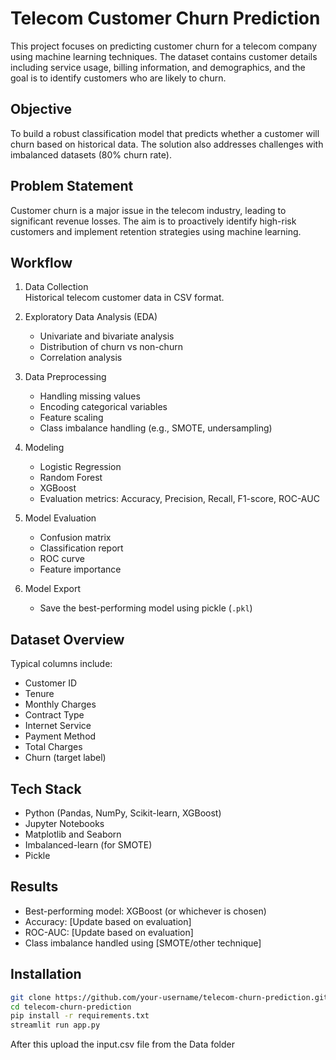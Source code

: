 # Telecom Customer Churn Prediction

This project focuses on predicting customer churn for a telecom company using machine learning techniques. The dataset contains customer details including service usage, billing information, and demographics, and the goal is to identify customers who are likely to churn.

## Objective

To build a robust classification model that predicts whether a customer will churn based on historical data. The solution also addresses challenges with imbalanced datasets (80% churn rate).

## Problem Statement

Customer churn is a major issue in the telecom industry, leading to significant revenue losses. The aim is to proactively identify high-risk customers and implement retention strategies using machine learning.

## Workflow

1. Data Collection  
   Historical telecom customer data in CSV format.

2. Exploratory Data Analysis (EDA)  
   - Univariate and bivariate analysis  
   - Distribution of churn vs non-churn  
   - Correlation analysis

3. Data Preprocessing  
   - Handling missing values  
   - Encoding categorical variables  
   - Feature scaling  
   - Class imbalance handling (e.g., SMOTE, undersampling)

4. Modeling  
   - Logistic Regression  
   - Random Forest  
   - XGBoost  
   - Evaluation metrics: Accuracy, Precision, Recall, F1-score, ROC-AUC

5. Model Evaluation  
   - Confusion matrix  
   - Classification report  
   - ROC curve  
   - Feature importance

6. Model Export  
   - Save the best-performing model using pickle (`.pkl`)

## Dataset Overview

Typical columns include:
- Customer ID  
- Tenure  
- Monthly Charges  
- Contract Type  
- Internet Service  
- Payment Method  
- Total Charges  
- Churn (target label)

## Tech Stack

- Python (Pandas, NumPy, Scikit-learn, XGBoost)
- Jupyter Notebooks
- Matplotlib and Seaborn
- Imbalanced-learn (for SMOTE)
- Pickle

## Results

- Best-performing model: XGBoost (or whichever is chosen)  
- Accuracy: [Update based on evaluation]  
- ROC-AUC: [Update based on evaluation]  
- Class imbalance handled using [SMOTE/other technique]

## Installation

```bash
git clone https://github.com/your-username/telecom-churn-prediction.git
cd telecom-churn-prediction
pip install -r requirements.txt
streamlit run app.py
```
After this upload the input.csv file from the Data folder
